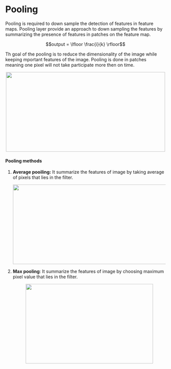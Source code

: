 # Pooling

Pooling is required to down sample the detection of features in feature maps. Pooling layer provide an approach to down sampling the features by summarizing the presence of features in patches on the feature map.

  $$output = \lfloor \frac{i}{k} \rfloor$$

Th goal of the pooling is to reduce the dimensionality of the image while keeping mportant features of the image. Pooling is done in patches meaning one pixel will not take participate more then on time.

  <p align="center">
     <img src="https://miro.medium.com/v2/resize:fit:1400/1*fXxDBsJ96FKEtMOa9vNgjA.gif"  height="250px" width="500px"/>
   </p>

#### Pooling methods

1. **Average pooiling:** It summarize the features of image by taking average of pixels that lies in the filter.

    <p align="center">
     <img src="https://androidkt.com/wp-content/uploads/2021/06/max-pooling.png"  height="250px" width="500px"/>
   </p>
  
3. **Max pooling**: It summarize the features of image by choosing maximum pixel value that lies in the filter.

   <p align="center">
     <img src="https://miro.medium.com/v2/resize:fit:1400/1*WvHC5bKyrHa7Wm3ca-pXtg.gif"  height="250px" width="400px"/>
   </p>


   
